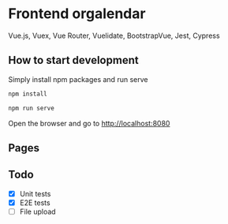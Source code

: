 # Frontend orgalendar

Vue.js, Vuex, Vue Router, Vuelidate, BootstrapVue, Jest, Cypress

## How to start development

Simply install npm packages and run serve

```bash
npm install
```

```bash
npm run serve
```

Open the browser and go to [http://localhost:8080](http://localhost:8080)

## Pages


## Todo

- [x] Unit tests
- [x] E2E tests
- [ ] File upload
